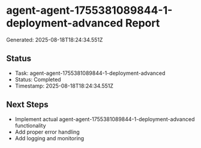 # agent-agent-1755381089844-1-deployment-advanced Report

Generated: 2025-08-18T18:24:34.551Z

## Status
- Task: agent-agent-1755381089844-1-deployment-advanced
- Status: Completed
- Timestamp: 2025-08-18T18:24:34.551Z

## Next Steps
- Implement actual agent-agent-1755381089844-1-deployment-advanced functionality
- Add proper error handling
- Add logging and monitoring
